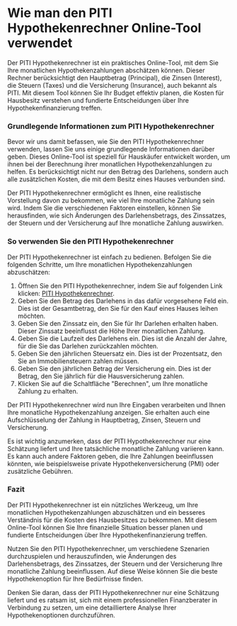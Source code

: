 Wie man den PITI Hypothekenrechner Online-Tool verwendet
========================================================

Der PITI Hypothekenrechner ist ein praktisches Online-Tool, mit dem Sie Ihre monatlichen Hypothekenzahlungen abschätzen können. Dieser Rechner berücksichtigt den Hauptbetrag (Principal), die Zinsen (Interest), die Steuern (Taxes) und die Versicherung (Insurance), auch bekannt als PITI. Mit diesem Tool können Sie Ihr Budget effektiv planen, die Kosten für Hausbesitz verstehen und fundierte Entscheidungen über Ihre Hypothekenfinanzierung treffen.

### Grundlegende Informationen zum PITI Hypothekenrechner

Bevor wir uns damit befassen, wie Sie den PITI Hypothekenrechner verwenden, lassen Sie uns einige grundlegende Informationen darüber geben. Dieses Online-Tool ist speziell für Hauskäufer entwickelt worden, um ihnen bei der Berechnung ihrer monatlichen Hypothekenzahlungen zu helfen. Es berücksichtigt nicht nur den Betrag des Darlehens, sondern auch alle zusätzlichen Kosten, die mit dem Besitz eines Hauses verbunden sind.

Der PITI Hypothekenrechner ermöglicht es Ihnen, eine realistische Vorstellung davon zu bekommen, wie viel Ihre monatliche Zahlung sein wird. Indem Sie die verschiedenen Faktoren einstellen, können Sie herausfinden, wie sich Änderungen des Darlehensbetrags, des Zinssatzes, der Steuern und der Versicherung auf Ihre monatliche Zahlung auswirken.

### So verwenden Sie den PITI Hypothekenrechner

Der PITI Hypothekenrechner ist einfach zu bedienen. Befolgen Sie die folgenden Schritte, um Ihre monatlichen Hypothekenzahlungen abzuschätzen:

1. Öffnen Sie den PITI Hypothekenrechner, indem Sie auf folgenden Link klicken: [PITI Hypothekenrechner](https://www.onlinecalculatorsfree.com/de/financial/piti-mortgage-payment-calculator.html).
2. Geben Sie den Betrag des Darlehens in das dafür vorgesehene Feld ein. Dies ist der Gesamtbetrag, den Sie für den Kauf eines Hauses leihen möchten.
3. Geben Sie den Zinssatz ein, den Sie für Ihr Darlehen erhalten haben. Dieser Zinssatz beeinflusst die Höhe Ihrer monatlichen Zahlung.
4. Geben Sie die Laufzeit des Darlehens ein. Dies ist die Anzahl der Jahre, für die Sie das Darlehen zurückzahlen möchten.
5. Geben Sie den jährlichen Steuersatz ein. Dies ist der Prozentsatz, den Sie an Immobiliensteuern zahlen müssen.
6. Geben Sie den jährlichen Betrag der Versicherung ein. Dies ist der Betrag, den Sie jährlich für die Hausversicherung zahlen.
7. Klicken Sie auf die Schaltfläche "Berechnen", um Ihre monatliche Zahlung zu erhalten.

Der PITI Hypothekenrechner wird nun Ihre Eingaben verarbeiten und Ihnen Ihre monatliche Hypothekenzahlung anzeigen. Sie erhalten auch eine Aufschlüsselung der Zahlung in Hauptbetrag, Zinsen, Steuern und Versicherung.

Es ist wichtig anzumerken, dass der PITI Hypothekenrechner nur eine Schätzung liefert und Ihre tatsächliche monatliche Zahlung variieren kann. Es kann auch andere Faktoren geben, die Ihre Zahlungen beeinflussen könnten, wie beispielsweise private Hypothekenversicherung (PMI) oder zusätzliche Gebühren.

### Fazit

Der PITI Hypothekenrechner ist ein nützliches Werkzeug, um Ihre monatlichen Hypothekenzahlungen abzuschätzen und ein besseres Verständnis für die Kosten des Hausbesitzes zu bekommen. Mit diesem Online-Tool können Sie Ihre finanzielle Situation besser planen und fundierte Entscheidungen über Ihre Hypothekenfinanzierung treffen.

Nutzen Sie den PITI Hypothekenrechner, um verschiedene Szenarien durchzuspielen und herauszufinden, wie Änderungen des Darlehensbetrags, des Zinssatzes, der Steuern und der Versicherung Ihre monatliche Zahlung beeinflussen. Auf diese Weise können Sie die beste Hypothekenoption für Ihre Bedürfnisse finden.

Denken Sie daran, dass der PITI Hypothekenrechner nur eine Schätzung liefert und es ratsam ist, sich mit einem professionellen Finanzberater in Verbindung zu setzen, um eine detailliertere Analyse Ihrer Hypothekenoptionen durchzuführen.